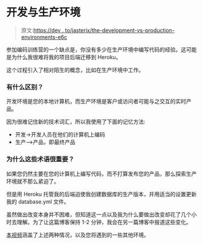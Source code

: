 # 开发与生产环境

> 原文:[https://dev . to/jasterix/the-development-vs-production-environments-e6c](https://dev.to/jasterix/the-development-vs-production-environments-e6c)

参加编码训练营的一个缺点是，你没有多少在生产环境中编写代码的经验。这可能是为什么我很难将我的项目后端迁移到 Heroku。

这个过程引入了相对陌生的概念，比如在生产环境中工作。

### [](#whats-the-difference)有什么区别？

开发环境是您的本地计算机，而生产环境是客户或访问者可能与之交互的实时产品。

因为很难记住新的技术词汇，所以我使用了下面的记忆方法:

*   开发->开发人员在他们的计算机上编码
*   生产–>产品，即最终产品

### 为什么这些术语很重要？

如果您仍然主要在您的计算机上编写代码，而不打算发布您的产品，那么探索生产环境就不那么紧迫了。

但是用 Heroku 托管我的后端迫使我创建数据库的生产版本，并用适当的设置更新我的 database.yml 文件。

虽然做出改变本身并不困难，但知道这一点以及我为什么要做出改变却花了几个小时去理解。为了让这篇博客保持 1-2 分钟，我会在另一篇博客中报道这些变化。

[本视频](https://youtu.be/pdNmlvJL7qw?t=108)涵盖了上述两种情况，以及您将遇到的一些其他环境。